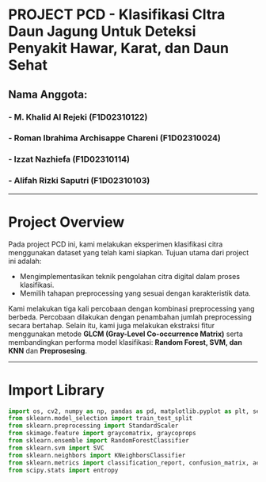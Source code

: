 # PROJECT PCD - Klasifikasi CItra Daun Jagung Untuk Deteksi Penyakit Hawar, Karat, dan Daun Sehat

## Nama Anggota:
### - M. Khalid Al Rejeki (F1D02310122)  
### - Roman Ibrahima Archisappe Chareni (F1D02310024)  
### - Izzat Nazhiefa (F1D02310114)  
### - Alifah Rizki Saputri (F1D02310103)

---

# Project Overview

Pada project PCD ini, kami melakukan eksperimen klasifikasi citra menggunakan dataset yang telah kami siapkan. Tujuan utama dari project ini adalah:

- Mengimplementasikan teknik pengolahan citra digital dalam proses klasifikasi.
- Memilih tahapan preprocessing yang sesuai dengan karakteristik data.

Kami melakukan tiga kali percobaan dengan kombinasi preprocessing yang berbeda. Percobaan dilakukan dengan penambahan jumlah preprocessing secara bertahap. Selain itu, kami juga melakukan ekstraksi fitur menggunakan metode **GLCM (Gray-Level Co-occurrence Matrix)** serta membandingkan performa model klasifikasi: **Random Forest, SVM, dan KNN** dan **Preprosesing**.

---

# Import Library

```python
import os, cv2, numpy as np, pandas as pd, matplotlib.pyplot as plt, seaborn as sns
from sklearn.model_selection import train_test_split
from sklearn.preprocessing import StandardScaler
from skimage.feature import graycomatrix, graycoprops
from sklearn.ensemble import RandomForestClassifier
from sklearn.svm import SVC
from sklearn.neighbors import KNeighborsClassifier
from sklearn.metrics import classification_report, confusion_matrix, accuracy_score
from scipy.stats import entropy
